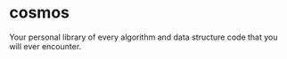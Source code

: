 # cosmos
Your personal library of every algorithm and data structure code that you will ever encounter.
